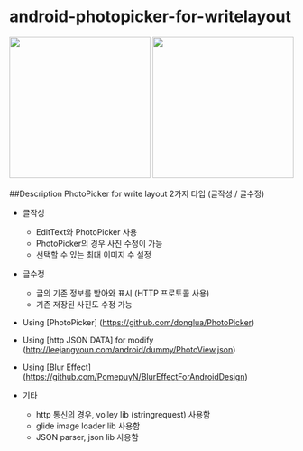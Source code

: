 # android-photopicker-for-writelayout

<img src="https://github.com/jangyoun/android-photopicker-for-writelayout/raw/master/preview1.gif" width="250">
<img src="https://github.com/jangyoun/android-photopicker-for-writelayout/raw/master/preview2.gif" width="250">

##Description
PhotoPicker for write layout
2가지 타입 (글작성 / 글수정)
  - 글작성
    - EditText와 PhotoPicker 사용
    - PhotoPicker의 경우 사진 수정이 가능
    - 선택할 수 있는 최대 이미지 수 설정
  - 글수정
    - 글의 기존 정보를 받아와 표시 (HTTP 프로토콜 사용)
    - 기존 저장된 사진도 수정 가능
 
 - Using [PhotoPicker] (https://github.com/donglua/PhotoPicker)
 - Using [http JSON DATA] for modify (http://leejangyoun.com/android/dummy/PhotoView.json)
 - Using [Blur Effect] (https://github.com/PomepuyN/BlurEffectForAndroidDesign)
 
 - 기타 
   - http 통신의 경우, volley lib (stringrequest) 사용함
   - glide image loader lib 사용함
   - JSON parser, json lib 사용함
